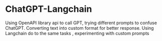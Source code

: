 # ChatGPT-Langchain
Using OpenAPI library api to call GPT, trying different prompts to confuse ChatGPT.  Converting text into custom format for better response. Using Langchain do to the same tasks , experimenting with custom prompts
